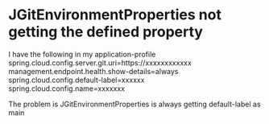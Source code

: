 
# JGitEnvironmentProperties not getting the defined property

I have the following in my application-profile
spring.cloud.config.server.git.uri=https://xxxxxxxxxxxx
management.endpoint.health.show-details=always
spring.cloud.config.default-label=xxxxxx
spring.cloud.config.name=xxxxxxx

The problem is JGitEnvironmentProperties is always getting default-label as main

        